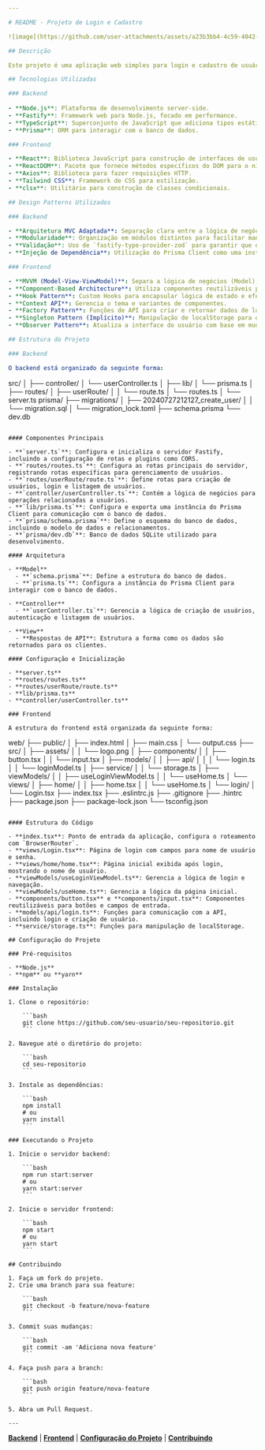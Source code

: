 ```yaml
---

# README - Projeto de Login e Cadastro

![image](https://github.com/user-attachments/assets/a23b3bb4-4c59-4042-b1f4-0f62ddea0b2d)

## Descrição

Este projeto é uma aplicação web simples para login e cadastro de usuários, construída com uma stack moderna de tecnologias web. A aplicação segue o padrão de design **MVVM** (Model-View-ViewModel) e utiliza uma arquitetura baseada em componentes para promover modularidade e reutilização.

## Tecnologias Utilizadas

### Backend
 
- **Node.js**: Plataforma de desenvolvimento server-side.
- **Fastify**: Framework web para Node.js, focado em performance.
- **TypeScript**: Superconjunto de JavaScript que adiciona tipos estáticos.
- **Prisma**: ORM para interagir com o banco de dados.

### Frontend

- **React**: Biblioteca JavaScript para construção de interfaces de usuário.
- **ReactDOM**: Pacote que fornece métodos específicos do DOM para o nível superior da aplicação.
- **Axios**: Biblioteca para fazer requisições HTTP.
- **Tailwind CSS**: Framework de CSS para estilização.
- **clsx**: Utilitário para construção de classes condicionais.

## Design Patterns Utilizados

### Backend

- **Arquitetura MVC Adaptada**: Separação clara entre a lógica de negócios, a configuração e o roteamento.
- **Modularidade**: Organização em módulos distintos para facilitar manutenção e escalabilidade.
- **Validação**: Uso de `fastify-type-provider-zod` para garantir que os dados das requisições estejam corretos.
- **Injeção de Dependência**: Utilização do Prisma Client como uma instância compartilhada para interagir com o banco de dados.

### Frontend

- **MVVM (Model-View-ViewModel)**: Separa a lógica de negócios (Model), a interface do usuário (View) e a lógica de apresentação (ViewModel).
- **Component-Based Architecture**: Utiliza componentes reutilizáveis para construir a interface do usuário.
- **Hook Pattern**: Custom Hooks para encapsular lógica de estado e efeitos colaterais.
- **Context API**: Gerencia o tema e variantes de componentes.
- **Factory Pattern**: Funções de API para criar e retornar dados de login e cadastro.
- **Singleton Pattern (Implícito)**: Manipulação de localStorage para dados persistentes.
- **Observer Pattern**: Atualiza a interface do usuário com base em mudanças de estado e dados.

## Estrutura do Projeto

### Backend

O backend está organizado da seguinte forma:

```
src/
│
├── controller/
│   └── userController.ts
│
├── lib/
│   └── prisma.ts
│
├── routes/
│   ├── userRoute/
│   │   └── route.ts
│   └── routes.ts
│
└── server.ts
prisma/
├── migrations/
│   ├── 20240727212127_create_user/
│   │   └── migration.sql
│   └── migration_lock.toml
├── schema.prisma
└── dev.db
```

#### Componentes Principais

- **`server.ts`**: Configura e inicializa o servidor Fastify, incluindo a configuração de rotas e plugins como CORS.
- **`routes/routes.ts`**: Configura as rotas principais do servidor, registrando rotas específicas para gerenciamento de usuários.
- **`routes/userRoute/route.ts`**: Define rotas para criação de usuários, login e listagem de usuários.
- **`controller/userController.ts`**: Contém a lógica de negócios para operações relacionadas a usuários.
- **`lib/prisma.ts`**: Configura e exporta uma instância do Prisma Client para comunicação com o banco de dados.
- **`prisma/schema.prisma`**: Define o esquema do banco de dados, incluindo o modelo de dados e relacionamentos.
- **`prisma/dev.db`**: Banco de dados SQLite utilizado para desenvolvimento.

#### Arquitetura

- **Model**
  - **`schema.prisma`**: Define a estrutura do banco de dados.
  - **`prisma.ts`**: Configura a instância do Prisma Client para interagir com o banco de dados.

- **Controller**
  - **`userController.ts`**: Gerencia a lógica de criação de usuários, autenticação e listagem de usuários.

- **View**
  - **Respostas de API**: Estrutura a forma como os dados são retornados para os clientes.

#### Configuração e Inicialização

- **server.ts**
- **routes/routes.ts**
- **routes/userRoute/route.ts**
- **lib/prisma.ts**
- **controller/userController.ts**

### Frontend

A estrutura do frontend está organizada da seguinte forma:

```
web/
├── public/
│   ├── index.html
│   ├── main.css
│   └── output.css
├── src/
│   ├── assets/
│   │   └── logo.png
│   ├── components/
│   │   ├── button.tsx
│   │   └── input.tsx
│   ├── models/
│   │   ├── api/
│   │   │   └── login.ts
│   │   └── loginModel.ts
│   ├── service/
│   │   └── storage.ts
│   ├── viewModels/
│   │   ├── useLoginViewModel.ts
│   │   └── useHome.ts
│   └── views/
│       ├── home/
│       │   ├── home.tsx
│       │   └── useHome.ts
│       └── login/
│           └── Login.tsx
├── index.tsx
├── .eslintrc.js
├── .gitignore
├── .hintrc
├── package.json
├── package-lock.json
└── tsconfig.json
```

#### Estrutura do Código

- **index.tsx**: Ponto de entrada da aplicação, configura o roteamento com `BrowserRouter`.
- **views/Login.tsx**: Página de login com campos para nome de usuário e senha.
- **views/home/home.tsx**: Página inicial exibida após login, mostrando o nome de usuário.
- **viewModels/useLoginViewModel.ts**: Gerencia a lógica de login e navegação.
- **viewModels/useHome.ts**: Gerencia a lógica da página inicial.
- **components/button.tsx** e **components/input.tsx**: Componentes reutilizáveis para botões e campos de entrada.
- **models/api/login.ts**: Funções para comunicação com a API, incluindo login e criação de usuário.
- **service/storage.ts**: Funções para manipulação de localStorage.

## Configuração do Projeto

### Pré-requisitos

- **Node.js**
- **npm** ou **yarn**

### Instalação

1. Clone o repositório:

    ```bash
    git clone https://github.com/seu-usuario/seu-repositorio.git
    ```

2. Navegue até o diretório do projeto:

    ```bash
    cd seu-repositorio
    ```

3. Instale as dependências:

    ```bash
    npm install
    # ou
    yarn install
    ```

### Executando o Projeto

1. Inicie o servidor backend:

    ```bash
    npm run start:server
    # ou
    yarn start:server
    ```

2. Inicie o servidor frontend:

    ```bash
    npm start
    # ou
    yarn start
    ```

## Contribuindo

1. Faça um fork do projeto.
2. Crie uma branch para sua feature:

    ```bash
    git checkout -b feature/nova-feature
    ```

3. Commit suas mudanças:

    ```bash
    git commit -am 'Adiciona nova feature'
    ```

4. Faça push para a branch:

    ```bash
    git push origin feature/nova-feature
    ```

5. Abra um Pull Request.

---
```


**[Backend](#backend)** | **[Frontend](#frontend)** | **[Configuração do Projeto](#configuração-do-projeto)** | **[Contribuindo](#contribuindo)**
